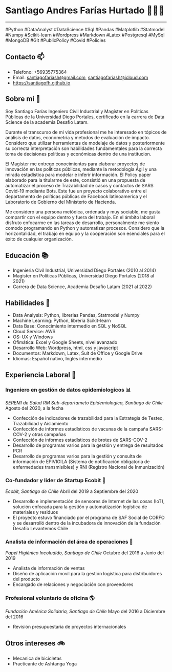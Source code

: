 # Santiago Andres Farías Hurtado 🧑🏾‍💻
----

#Python #DataAnalyst #DataScience #Sql #Pandas #Matplotlib #Statmodel #Numpy #Scikit-learn #Wordpress #Markdown #Latex #Postgresql #MySql #MongoDB #Git #PublicPolicy #Covid #Policies 

## Contacto 📫
- Telefono: +56935775364
- Email: santiagofariash@gmail.com, santiagofariash@icloud.com
- https://santiagofh.github.io

## Sobre mi 🌱
Soy Santiago Farías Ingeniero Civil Industrial y Magíster en Políticas Públicas de la Universidad Diego Portales, certificado en la carrera de Data Science de la academia Desafio Latam. 

Durante el transcurso de mi vida profesional me he interesado en tópicos de análisis de datos, econometría y metodos de evaluación de impacto. Considero que utilizar herramientas de modelaje de datos y posteriormente su correcta interpretación son habilidades fundamentales para la correcta toma de decisiones políticas y económicas dentro de una institucion. 

El Magíster me entrego conocimientos para elaborar proyectos de innovación en las políticas públicas, mediante la metodología Ágil y una mirada estadística para modelar e inferir información. El Policy paper elaborado para la titularme de este, consistió en una propuesta de automatizar el proceso de Trazabilidad de casos y contactos de SARS Covid-19 mediante Bots. Este fue un proyecto colaborativo entre el departamento de políticas públicas de Facebook latinoamerica y el Laboratorio de Gobierno del Ministerio de Hacienda.

Me considero una persona metódica, ordenada y muy sociable, me gusta compartir con el equipo dentro y fuera del trabajo. En el ámbito laboral disfruto enfocarme en las tareas de desarrollo, personalmente me siento comodo programando en Python y automatizar procesos. Considero que la horizontalidad, el trabajo en equipo y la cooperación son esenciales para el éxito de cualquier organización.

## Educación 📚
- Ingenieria Civil Industrial, Universidad Diego Portales (2010 al 2014)
- Magister en Políticas Públicas, Universidad Diego Portales (2018 al 2021) 
- Carrera de Data Science, Academia Desafío Latam (2021 al 2022)

## Habilidades 🐍
- Data Analysis: Python, librerias Pandas, Statmodel y Numpy
- Machine Learning: Python, libreria Scikit-learn
- Data Base: Conocimiento intermedio en SQL y NoSQL
- Cloud Service: AWS
- OS: UX y Windows
- Ofimática: Excel y Google Sheets, nivel avanzado
- Desarrollo Web: Wordpress, html, css y javascript
- Documentos: Markdown, Latex, Suit de Office y Google Drive
- Idiomas: Español nativo, Ingles intermedio

## Experiencia Laboral 📌

### Ingeniero en gestión de datos epidemiologicos 📊
_SEREMI de Salud RM Sub-departameto Epidemiologica, Santiago de Chile_
Agosto del 2020, a la fecha
- Confección de indicadores de trazabilidad para la Estrategia de Testeo, Trazabilidad y Aislamiento
- Confección de informes estadísticos de vacunas de la campaña SARS-COV-2 y otras campañas
- Confección de informes estadísticos de brotes de SARS-COV-2
- Desarrollo de programas varios para la gestión y entrega de resultados PCR  
- Desarrollo de programas varios para la gestión y consulta de información de EPIVIGILA (Sistema de notificación obligatoria de enfermedades transmisibles) y RNI (Registro Nacional de Inmunización)  

### Co-fundador y lider de Startup Ecobit 🤖
_Ecobit, Santiago de Chile_
Abril del 2019 a Septiembre del 2020  
- Desarrollo e implementación de sensores de Internet de las cosas (IoT), solución enfocada para la gestión y automatización logística de materiales y residuos  
- El proyecto estuvo financiado por el programa de SAF Social de CORFO y se desarrolló dentro de la incubadora de innovación de la fundación Desafío Levantemos Chile  

### Analista de información del área de operaciones 🧻
_Papel Higiénico Incoludido, Santiago de Chile_
Octubre del 2016 a Junio del 2019  
- Analista de información de ventas  
- Diseño de aplicación movil para la gestión logística para distribuidores del producto  
- Encargado de relaciones y negociación con proveedores  

### Profesional voluntario de oficina 🌎
_Fundación América Solidaria, Santiago de Chile_
Mayo del 2016 a Diciembre del 2016  
- Revisión presupuestaria de proyectos internacionales

## Otros intereses 🚲
- Mecanica de bicicletas 
- Practicante de Ashtanga Yoga

